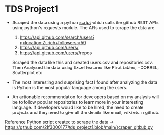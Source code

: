# TDS Project1
- Scraped the data using a python [script](https://github.com/21f3000177/tds_project1/blob/main/scraper_gitbub.py) which calls the github REST APIs using python's requests module. The APIs used to scrape the data are
  1. https://api.github.com/search/users?q=location:Zurich+followers:>50
  2. https://api.github.com/users/<username>
  3. https://api.github.com/users/<username>/repos
     
  Scraped the data like this and created users.csv and repositories.csv. Then Analysed the data using Excel features like Pivot tables, =CORREL, Scatterplot etc
- The most interesting and surprising fact I found after analyzing the data is Python is the most popular language among the users.
- An actionable recommendation for developers based on my analysis will be to follow popular repositories to learn more in your interesting language. If developers would like to be hired, the need to create projects and they need to give all the details like email, wiki etc in github.

Reference
Python script created to scrape the data -> https://github.com/21f3000177/tds_project1/blob/main/scraper_gitbub.py

